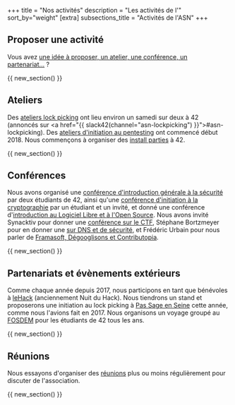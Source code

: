 +++
title = "Nos activités"
description = "Les activités de l'"
sort_by="weight"
[extra]
subsections_title = "Activités de l'ASN"
+++

## Proposer une activité

Vous avez [une idée à proposer, un atelier, une conférence, un
partenariat…](@/documentation/activités/proposer_une_activité/index.md) ?

{{ new_section() }}

## Ateliers

Des [ateliers lock picking](@/activités/lock-picking/_index.md) ont lieu
environ un samedi sur deux à 42 (annoncés sur <a href="{{
slack42(channel="asn-lockpicking") }}">#asn-lockpicking</a>). Des [ateliers
d'initiation au pentesting](@/activités/ateliers-pentest/_index.md) ont
commencé début 2018.
Nous commençons à organiser des [install
parties](@/activités/install_party/_index.md) à 42.

{{ new_section() }}

## Conférences

Nous avons organisé une [conférence d'introduction générale à la
sécurité](@/activités/conférences/introduction_securité_informatique/index.md)
par deux étudiants de 42, ainsi qu'une [conférence d'initiation à la
cryptographie](@/activités/conférences/introduction_cryptographie/index.md) par
un étudiant et un invité, et donné une conférence d'[introduction au Logiciel
Libre et à l'Open
Source](@/activités/conférences/introduction_libre_open_source/index.md).
Nous avons invité Synacktiv pour donner une [conférence sur le
CTF](@/activités/conférences/introduction_ctf/index.md), Stéphane Bortzmeyer
pour en donner une [sur DNS et de
sécurité](@/activités/conférences/dns_bortzmeyer/index.md), et Frédéric Urbain
pour nous parler de [Framasoft, Dégooglisons et
Contributopia](@/activités/conférences/framasoft_contributopia/index.md).

{{ new_section() }}

## Partenariats et évènements extérieurs

Comme chaque année depuis 2017, nous participons en tant que bénévoles à
[leHack](@/activités/le_hack/_index.md) (anciennement Nuit du Hack).
Nous tiendrons un stand et proposerons une initiation au lock picking à [Pas
Sage en Seine](@/activités/passage_en_seine/_index.md) cette année, comme nous
l'avions fait en 2017.
Nous organisons un voyage groupé au [FOSDEM](@/activités/fosdem/_index.md) pour
les étudiants de 42 tous les ans.

{{ new_section() }}

## Réunions

Nous essayons d'organiser des [réunions](@/activités/réunions/_index.md) plus
ou moins régulièrement pour discuter de l'association.

{{ new_section() }}
